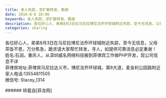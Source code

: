 ```yaml
---
title: 亲人失踪，求扩散转发，跪谢
date: 2018-8-6 10:06
keywords: 亲人失踪，求扩散转发，跪谢
description: 各位好心人，弟弟8月3日在马尼拉博尼法乔环球城附近失踪，至今无信息，父母茶饭不思，万分焦急，跪求请大家帮忙转发，寻人，如提供可靠消息必定重谢！姓名:石润，重庆人，从深圳威名网络科技搬到菲律宾工作做PHP开发，现公司信息不详菲律宾地址:菲律宾马尼拉达义市，博尼法乔环球城，第8大道，麦金利公园路附近家人电话:13554811505微信号: Stacey_1314
categories: sharing
---
```

<td class="t_f" id="postmessage_1599985">

各位好心人，弟弟8月3日在马尼拉博尼法乔环球城附近失踪，至今无信息，父母茶饭不思，万分焦急，跪求请大家帮忙转发，寻人，如提供可靠消息必定重谢！<br/>
姓名:石润，重庆人，从深圳威名网络科技搬到菲律宾工作做PHP开发，现公司信息不详<br/>
菲律宾地址:菲律宾马尼拉达义市，博尼法乔环球城，第8大道，麦金利公园路附近<br/>
家人电话:13554811505<br/>
微信号: Stacey_1314<br/>
<img alt="" border="0" class="zoom" data-cf-modified-2fbd712df69db2e52401b12c-="" file="http://www.flw.ph/data/appbyme/upload/image/201808/06/Q1cUZQdYbKl1.jpg" id="aimg_x2I8i" lazyloadthumb="1" onclick="" onmouseover="" src="http://www.flw.ph/data/appbyme/upload/image/201808/06/Q1cUZQdYbKl1.jpg"/><br/>
</td>
###### 转载自[菲龙网]
